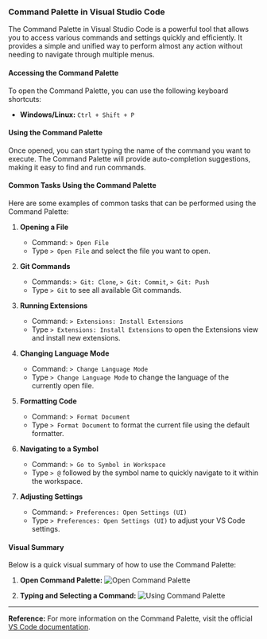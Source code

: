### Command Palette in Visual Studio Code

The Command Palette in Visual Studio Code is a powerful tool that allows you to access various commands and settings quickly and efficiently. It provides a simple and unified way to perform almost any action without needing to navigate through multiple menus.

#### Accessing the Command Palette

To open the Command Palette, you can use the following keyboard shortcuts:
- **Windows/Linux:** `Ctrl + Shift + P`

#### Using the Command Palette

Once opened, you can start typing the name of the command you want to execute. The Command Palette will provide auto-completion suggestions, making it easy to find and run commands.

#### Common Tasks Using the Command Palette

Here are some examples of common tasks that can be performed using the Command Palette:

1. **Opening a File**
   - Command: `> Open File`
   - Type `> Open File` and select the file you want to open.

2. **Git Commands**
   - Commands: `> Git: Clone`, `> Git: Commit`, `> Git: Push`
   - Type `> Git` to see all available Git commands.

3. **Running Extensions**
   - Command: `> Extensions: Install Extensions`
   - Type `> Extensions: Install Extensions` to open the Extensions view and install new extensions.

4. **Changing Language Mode**
   - Command: `> Change Language Mode`
   - Type `> Change Language Mode` to change the language of the currently open file.

5. **Formatting Code**
   - Command: `> Format Document`
   - Type `> Format Document` to format the current file using the default formatter.

6. **Navigating to a Symbol**
   - Command: `> Go to Symbol in Workspace`
   - Type `> @` followed by the symbol name to quickly navigate to it within the workspace.

7. **Adjusting Settings**
   - Command: `> Preferences: Open Settings (UI)`
   - Type `> Preferences: Open Settings (UI)` to adjust your VS Code settings.

#### Visual Summary

Below is a quick visual summary of how to use the Command Palette:

1. **Open Command Palette:**
   ![Open Command Palette](https://code.visualstudio.com/assets/docs/getstarted/userinterface/commands.png)

2. **Typing and Selecting a Command:**
   ![Using Command Palette](https://code.visualstudio.com/assets/docs/getstarted/userinterface/quickopenhelp.png)

---

**Reference:**
For more information on the Command Palette, visit the official [VS Code documentation](https://code.visualstudio.com/docs/getstarted/userinterface#_command-palette).